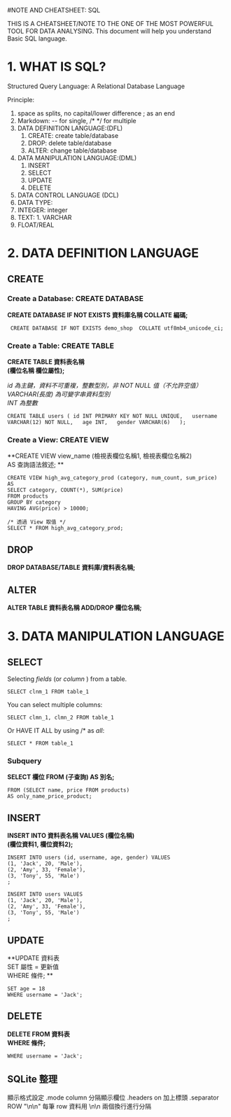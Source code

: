 #NOTE AND CHEATSHEET: SQL

THIS IS A CHEATSHEET/NOTE TO THE ONE OF THE MOST POWERFUL TOOL FOR DATA ANALYSING. This document will help you understand Basic SQL language.

# 1. WHAT IS SQL?

Structured Query Language: A Relational Database Language

Principle:
1. space as splits, no capital/lower difference ; as an end
2. Markdown: -- for single, /* */ for multiple 
3. DATA DEFINITION LANGUAGE:(DFL)
    1. CREATE: create table/database
    2. DROP: delete table/database
    3. ALTER: change table/database
5. DATA MANIPULATION LANGUAGE:(DML)
    1. INSERT
    2. SELECT
    3. UPDATE
    4. DELETE
7. DATA CONTROL LANGUAGE (DCL)
8. DATA TYPE:
  1. INTEGER: integer
  2. TEXT:
    1. VARCHAR
  4. FLOAT/REAL

# 2. DATA DEFINITION LANGUAGE
## CREATE
### Create a Database: CREATE DATABASE

**CREATE DATABASE IF NOT EXISTS 資料庫名稱 
COLLATE 編碼;**

` CREATE DATABASE IF NOT EXISTS demo_shop 
  COLLATE utf8mb4_unicode_ci;`


### Create a Table: CREATE TABLE

**CREATE TABLE 資料表名稱   
(欄位名稱 欄位屬性);**

*id 為主鍵，資料不可重複，整數型別，非 NOT NULL 值（不允許空值）  
VARCHAR(長度) 為可變字串資料型別  
INT 為整數*

`CREATE TABLE users (
    id INT PRIMARY KEY NOT NULL UNIQUE,  
    username VARCHAR(12) NOT NULL,  
    age INT,  
    gender VARCHAR(6)  
);`

### Create a View: CREATE VIEW

**CREATE VIEW view_name (檢視表欄位名稱1, 檢視表欄位名稱2)  
AS 查詢語法敘述; **


```/* 創建 View 檢視表 */
CREATE VIEW high_avg_category_prod (category, num_count, sum_price)
AS
SELECT category, COUNT(*), SUM(price)
FROM products
GROUP BY category
HAVING AVG(price) > 10000;

/* 透過 View 取值 */
SELECT * FROM high_avg_category_prod;
```

## DROP
**DROP DATABASE/TABLE 資料庫/資料表名稱;**

## ALTER
**ALTER TABLE 資料表名稱 ADD/DROP 欄位名稱;**

# 3. DATA MANIPULATION LANGUAGE

## SELECT

Selecting *fields* (or *column* ) from a table.

`SELECT clnm_1 FROM table_1`

You can select multiple columns:

`SELECT clmn_1, clmn_2 FROM table_1`

Or HAVE IT ALL by using /* as *all*:

`SELECT * FROM table_1`

### Subquery

**SELECT 欄位
FROM (子查詢) AS 別名;**

```SELECT name
FROM (SELECT name, price FROM products)
AS only_name_price_product;

```
## INSERT

**INSERT INTO 資料表名稱 VALUES (欄位名稱)  
(欄位資料1, 欄位資料2);**

`INSERT INTO users (id, username, age, gender) VALUES`   
   `(1, 'Jack', 20, 'Male'),`  
   `(2, 'Amy', 33, 'Female'),`  
   `(3, 'Tony', 55, 'Male')`  
`;`

`INSERT INTO users VALUES`   
    `(1, 'Jack', 20, 'Male'),`  
    `(2, 'Amy', 33, 'Female'),`  
    `(3, 'Tony', 55, 'Male')`    
`;`

## UPDATE

**UPDATE 資料表  
SET 屬性 = 更新值  
WHERE 條件;  **

```UPDATE users  
SET age = 18  
WHERE username = 'Jack';
```

## DELETE

**DELETE FROM 資料表  
WHERE 條件;**

```DELETE FROM users  
WHERE username = 'Jack';
```

## SQLite 整理

 顯示格式設定
.mode column 分隔顯示欄位
.headers on 加上標頭
.separator ROW "\n\n" 每筆 row 資料用 \n\n 兩個換行進行分隔

